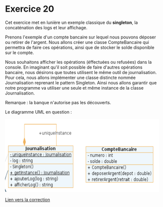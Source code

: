 # Exercice 20

Cet exercice met en lunière un exemple classique du **singleton**, la concaténation des logs et leur affichage.

Prenons l'exemple d'un compte bancaire sur lequel nous pouvons déposer ou retirer de l'argent. Nous allons créer une classe CompteBancaire qui permettra de faire ces opérations, ainsi que de stocker le solde disponible sur le compte. 

Nous souhaitons afficher les opérations (éffectuées ou refusées) dans la console. En imaginant qu'il soit possible de faire d'autres opérations bancaire, nous désirons que toutes utilisent le même outil de journalisation.  Pour cela, nous allons implémenter une classe distincte nommée Journalisation reprenant le pattern Singleton. Ainsi nous allons garantir que notre programme va utiliser une seule et même instance de la classe Journalisation. 

Remarque : la banque n'autorise pas les découverts.

Le diagramme UML en question :

![Alt text](UML.png?raw=true "Pointeur") 

[Lien vers la correction](https://repl.it/@alavenant/Singleton#main.cpp)



